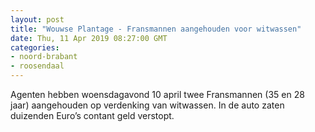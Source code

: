 ```yaml
---
layout: post
title: "Wouwse Plantage - Fransmannen aangehouden voor witwassen"
date: Thu, 11 Apr 2019 08:27:00 GMT
categories: 
- noord-brabant 
- roosendaal 
---
```


Agenten hebben woensdagavond 10 april twee Fransmannen (35 en 28 jaar) aangehouden op verdenking van witwassen. In de auto zaten duizenden Euro’s contant geld verstopt.
